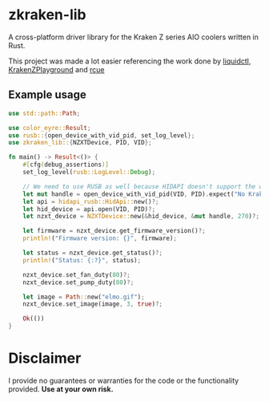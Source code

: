 # zkraken-lib

A cross-platform driver library for the Kraken Z series AIO coolers written in Rust.

This project was made a lot easier referencing the work done by [liquidctl](https://github.com/liquidctl/liquidctl/), [KrakenZPlayground](https://github.com/ProtozeFOSS/KrakenZPlayground) and [rcue](https://github.com/mygnu/rcue/)

## Example usage

```rust
use std::path::Path;

use color_eyre::Result;
use rusb::{open_device_with_vid_pid, set_log_level};
use zkraken_lib::{NZXTDevice, PID, VID};

fn main() -> Result<()> {
    #[cfg(debug_assertions)]
    set_log_level(rusb::LogLevel::Debug);

    // We need to use RUSB as well because HIDAPI doesn't support the writing to BULK endpoint.
    let mut handle = open_device_with_vid_pid(VID, PID).expect("No Kraken Z device found!");
    let api = hidapi_rusb::HidApi::new()?;
    let hid_device = api.open(VID, PID)?;
    let nzxt_device = NZXTDevice::new(&hid_device, &mut handle, 270)?;

    let firmware = nzxt_device.get_firmware_version()?;
    println!("Firmware version: {}", firmware);

    let status = nzxt_device.get_status()?;
    println!("Status: {:?}", status);

    nzxt_device.set_fan_duty(80)?;
    nzxt_device.set_pump_duty(80)?;

    let image = Path::new("elmo.gif");
    nzxt_device.set_image(image, 3, true)?;

    Ok(())
}

```

# Disclaimer

I provide no guarantees or warranties for the code or the functionality provided. **Use at your own risk.**
